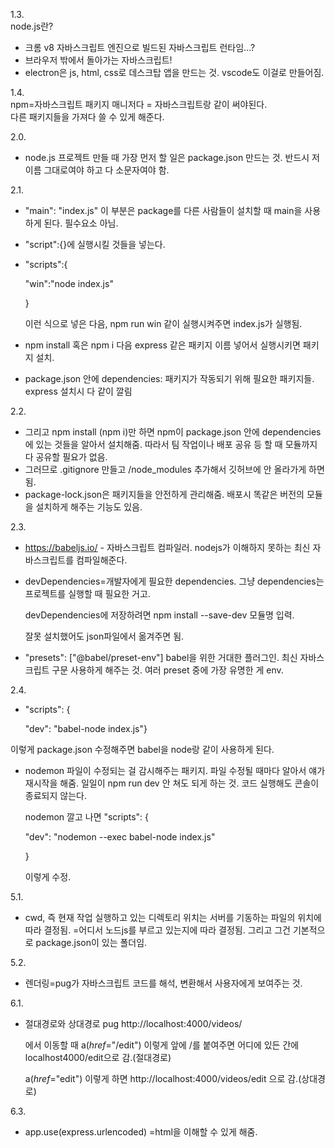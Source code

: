 1.3.  
node.js란?  
- 크롬 v8 자바스크립트 엔진으로 빌드된 자바스크립트 런타임...?  
- 브라우저 밖에서 돌아가는 자바스크립트!  
- electron은 js, html, css로 데스크탑 앱을 만드는 것. vscode도 이걸로 만들어짐.  

1.4.  
npm=자바스크립트 패키지 매니저다 = 자바스크립트랑 같이 써야된다.  
다른 패키지들을 가져다 쓸 수 있게 해준다.  

2.0.  
- node.js 프로젝트 만들 때 가장 먼저 할 일은 package.json 만드는 것. 반드시 저 이름 그대로여야 하고 다 소문자여야 함.  

2.1.  
- "main": "index.js" 이 부분은 package를 다른 사람들이 설치할 때 main을 사용하게 된다. 필수요소 아님.  

- "script":{}에 실행시킬 것들을 넣는다. 

- "scripts":{

    "win":"node index.js"

  }

  이런 식으로 넣은 다음, npm run win 같이 실행시켜주면 index.js가 실행됨.

- npm install 혹은 npm i 다음 express 같은 패키지 이름 넣어서 실행시키면 패키지 설치.

- package.json 안에 dependencies: 패키지가 작동되기 위해 필요한 패키지들. express 설치시 다 같이 깔림

2.2.

- 그리고 npm install (npm i)만 하면 npm이 package.json 안에 dependencies에 있는 것들을 알아서 설치해줌.  따라서 팀 작업이나 배포 공유 등 할 때 모듈까지 다 공유할 필요가 없음. 
- 그러므로 .gitignore 만들고 /node_modules 추가해서 깃허브에 안 올라가게 하면 됨. 
- package-lock.json은 패키지들을 안전하게 관리해줌.  배포시 똑같은 버전의 모듈을 설치하게 해주는 기능도 있음. 

2.3.

- https://babeljs.io/ - 자바스크립트 컴파일러.  nodejs가 이해하지 못하는 최신 자바스크립트를 컴파일해준다. 

- devDependencies=개발자에게 필요한 dependencies. 그냥 dependencies는 프로젝트를 실행할 때 필요한 거고. 

  devDependencies에 저장하려면 npm install --save-dev 모듈명 입력.

  잘못 설치했어도 json파일에서 옮겨주면 됨.  

-   "presets": ["@babel/preset-env"] babel을 위한 거대한 플러그인.  최신 자바스크립트 구문 사용하게 해주는 것. 여러 preset 중에 가장 유명한 게 env.

2.4.

-  "scripts": {

    "dev": "babel-node index.js"}

  이렇게 package.json 수정해주면 babel을 node랑 같이 사용하게 된다. 

- nodemon 파일이 수정되는 걸 감시해주는 패키지. 파일 수정될 때마다 알아서 얘가 재시작을 해줌. 일일이 npm run dev 안 쳐도 되게 하는 것.  코드 실행해도 콘솔이 종료되지 않는다.

  nodemon 깔고 나면  "scripts": {

    "dev": "nodemon --exec babel-node index.js"

   } 

  이렇게 수정.
  
  

5.1.

- cwd, 즉 현재 작업 실행하고 있는 디렉토리 위치는 서버를 기동하는 파일의 위치에 따라 결정됨. =어디서 노드js를 부르고 있는지에 따라 결정됨. 그리고 그건 기본적으로 package.json이 있는 폴더임. 

5.2.

- 렌더링=pug가 자바스크립트 코드를 해석, 변환해서 사용자에게 보여주는 것.

6.1.

- 절대경로와 상대경로 pug
  http://localhost:4000/videos/

  에서 이동할 때
  a(*href*="/edit")
  이렇게 앞에 /를 붙여주면 어디에 있든 간에 localhost4000/edit으로 감.(절대경로)

  a(*href*="edit")
  이렇게 하면 http://localhost:4000/videos/edit 으로 감.(상대경로)

6.3.

- app.use(express.urlencoded)
  =html을 이해할 수 있게 해줌.